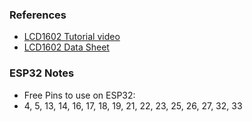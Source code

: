 ### References
- [LCD1602 Tutorial video](https://www.youtube.com/watch?v=g_6OJDyUw1w)
- [LCD1602 Data Sheet](https://www.waveshare.com/datasheet/LCD_en_PDF/LCD1602.pdf)
### ESP32 Notes
- Free Pins to use on ESP32:
- 4, 5, 13, 14, 16, 17, 18, 19, 21, 22, 23, 25, 26, 27, 32, 33
